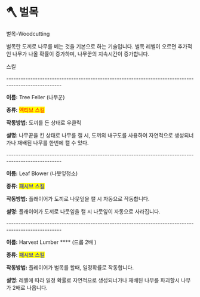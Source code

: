 # 🪓 벌목

벌목-Woodcutting



벌목란 도끼로 나무를 베는 것을 기본으로 하는 기술입니다. 벌목 레벨이 오르면 추가적인 나무가 나올 확률이 증가하며, 나무꾼의 지속시간이 증가합니다.



스킬

\-----------------------------------------------------------------------------------------------------

**이름:** Tree Feller (나무꾼)

**종류:** <mark style="color:red;">엑티브 스킬</mark>

**작동방법:** 도끼를 든 상태로 우클릭

**설명**: 나무꾼을 킨 상태로 나무를 캘 시, 도끼의 내구도를 사용하여 자연적으로 생성되너가나 재배된 나무를 한번에 캘 수 있다.

\-----------------------------------------------------------------------------------------------------

**이름:** Leaf Blower (나뭇잎청소)

**종류:** <mark style="color:blue;">패시브 스킬</mark>

**작동방법:** 플래이어가 도끼로 나뭇잎을 캘 시 자동으로 작동합니다.

**설명**: 플래이어가 도끼로 나뭇잎을 캘 시 나뭇잎이 자동으로 사라집니다.

\-----------------------------------------------------------------------------------------------------

**이름:** Harvest Lumber **** (드롭 2배 )

**종류:** <mark style="color:blue;">패시브 스킬</mark>

**작동방법:** 플레이어가 벌목를 할때, 일정확률로 작동합니다.

**설명**: 레벨에 따라 일정 확률로 자연적으로 생성되너가나 재배된 나무를 파괴할시 나무가 2배로 나옵니다.
